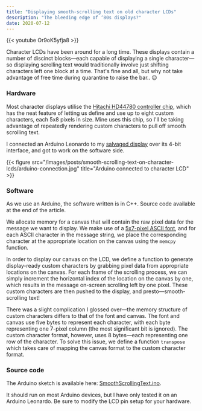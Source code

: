 ```yaml
---
title: "Displaying smooth-scrolling text on old character LCDs"
description: "The bleeding edge of ‘80s displays?"
date: 2020-07-12
---
```


{{< youtube Or9oK5yfja8 >}}

Character LCDs have been around for a long time. These displays contain a number of discinct blocks—each capable of displaying a single character—so displaying
scrolling text would traditionally involve just shifting characters left one block at a time.
That's fine and all, but why not take advantage of free time during quarantine to raise the bar.. 😉

### Hardware
Most character displays utilise the [Hitachi HD44780 controller chip](https://en.wikipedia.org/wiki/Hitachi_HD44780_LCD_controller),
which has the neat feature of letting us define and use up to eight custom characters, each 5x8 pixels in size.
Mine uses this chip, so I'll be taking advantage of repeatedly rendering custom characters to pull off smooth scrolling text.

I connected an Arduino Leonardo to my [salvaged display](https://joeraut.com/posts/interfacing-salvaged-lcd-display/) over its 4-bit interface, and got to work on the software side.

{{< figure src="/images/posts/smooth-scrolling-text-on-character-lcds/arduino-connection.jpg" title="Arduino connected to character LCD" >}}

### Software
As we use an Arduino, the software written is in C++. Source code available at the end of the article.

We allocate memory for a canvas that will contain the raw pixel data for the message we want to display. We make use of a
[5x7-pixel ASCII font](https://github.com/Ameba8195/Arduino/blob/master/hardware_v2/cores/arduino/font5x7.h), and for each ASCII character
in the message string, we place the corresponding character at the appropriate location on the canvas using the `memcpy` function.

In order to display our canvas on the LCD, we define a function to generate display-ready custom characters by grabbing pixel data from appropriate locations on
the canvas. For each frame of the scrolling process, we can simply increment the horizontal index of the location on the canvas by one, which results
in the message on-screen scrolling left by one pixel. These custom characters are then pushed to the display, and presto—smooth-scrolling text!

There was a slight complication I glossed over—the memory structure of custom characters differs to that of the font and canvas. The font and canvas use five
bytes to represent each character, with each byte representing one 7-pixel column (the most significant bit is ignored). The custom character format,
however, uses 8 bytes—each representing one row of the character. To solve this issue, we define a function `transpose` which takes care of mapping
the canvas format to the custom character format.

### Source code
The Arduino sketch is available here: [SmoothScrollingText.ino](/files/posts/smooth-scrolling-text-on-character-lcds/SmoothScrollingText.ino).

It should run on most Arduino devices, but I have only tested it on an Arduino Leonardo. Be sure to modify the LCD pin setup for your hardware.
